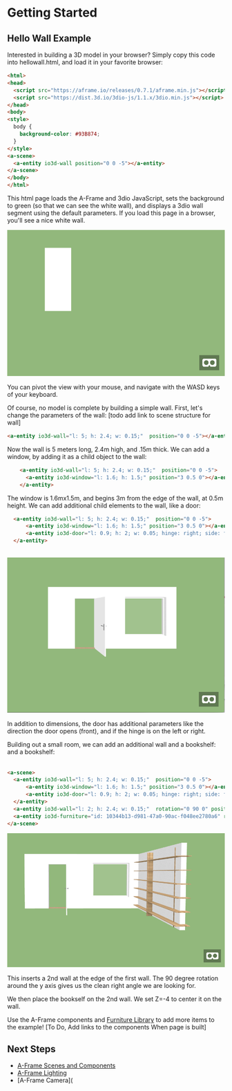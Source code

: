 # Getting Started



## Hello Wall Example

Interested in building a 3D model in your browser?  Simply copy this code into hellowall.html, and load it in your favorite browser:

```html
<html>
<head>
  <script src="https://aframe.io/releases/0.7.1/aframe.min.js"></script>
  <script src="https://dist.3d.io/3dio-js/1.1.x/3dio.min.js"></script>
</head>
<body>
<style>
  body {
    background-color: #93B874;
  }
</style>
<a-scene>
  <a-entity io3d-wall position="0 0 -5"></a-entity>
</a-scene>
</body>
</html>
```

This html page loads the A-Frame and 3dio JavaScript, sets the background to green (so that we can see the white wall), and displays a 3dio wall segment using the default parameters.  If you load this page in a browser, you'll see a nice white wall.

![Image](img/hellowall1.png)

You can pivot the view with your mouse, and navigate with the WASD keys of your keyboard. 

Of course, no model is complete by building a simple wall.  First, let's change the parameters of the wall: [todo add link to scene structure for wall]

```html
<a-entity io3d-wall="l: 5; h: 2.4; w: 0.15;"  position="0 0 -5"></a-entity>
```



Now the wall is 5 meters long, 2.4m high, and .15m thick.  We can add a window, by adding it as a child object to the wall:
```html
    <a-entity io3d-wall="l: 5; h: 2.4; w: 0.15;"  position="0 0 -5">
      <a-entity io3d-window="l: 1.6; h: 1.5;" position="3 0.5 0"></a-entity>
    </a-entity>
```
The window is 1.6mx1.5m, and begins 3m from the edge of the wall, at 0.5m height.  We can add additional child elements to the wall, like a door:

```html
  <a-entity io3d-wall="l: 5; h: 2.4; w: 0.15;"  position="0 0 -5">
      <a-entity io3d-window="l: 1.6; h: 1.5;" position="3 0.5 0"></a-entity>
      <a-entity io3d-door="l: 0.9; h: 2; w: 0.05; hinge: right; side: front; v: 3; threshold: true; doorType: singleSwing;" position="1 0 0"></a-entity> 
  </a-entity>
 
```
![Image](img/hellowall2.png)

In addition to dimensions, the door has additional parameters like the direction the door opens (front), and if the hinge is on the left or right.

Building out a small room, we can add an additional wall and a bookshelf:
and a bookshelf:

```html 

<a-scene> 
  <a-entity io3d-wall="l: 5; h: 2.4; w: 0.15;"  position="0 0 -5">
      <a-entity io3d-window="l: 1.6; h: 1.5;" position="3 0.5 0"></a-entity>
      <a-entity io3d-door="l: 0.9; h: 2; w: 0.05; hinge: right; side: front; v: 3; threshold: true; doorType: singleSwing;" position="1 0 0"></a-entity> 
  </a-entity>
  <a-entity io3d-wall="l: 2; h: 2.4; w: 0.15;"  rotation="0 90 0" position="5 0 -3"></a-entity>
  <a-entity io3d-furniture="id: 10344b13-d981-47a0-90ac-f048ee2780a6" rotation="0 90 0" position="5 0 -4 "></a-entity>
</a-scene>

```

![Image](img/hellowall3.png)

This inserts a 2nd wall at the edge of the first wall. The 90 degree rotation around the y axis gives us the clean right angle we are looking for.

We then place the bookself on the 2nd wall.  We set Z=-4 to center it on the wall.



Use the A-Frame components and [Furniture Library](https://furniture.3d.io/) to add more items to the example! [To Do, Add links to the components When page is built]


## Next Steps
* [A-Frame Scenes and Components](aframe-components.md)
* [A-Frame Lighting](aframe-lighting.md)
* [A-Frame Camera](
